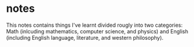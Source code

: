 # notes

This notes contains things I've learnt divided rougly into two categories: Math (inlcuding mathematics, computer science, and physics) and English (including English language, literature, and western philosophy).
